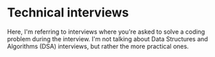 # Technical interviews

Here, I'm referring to interviews where you're asked to solve a coding problem during the interview. I'm not talking about Data Structures and Algorithms (DSA) interviews, but rather the more practical ones.
